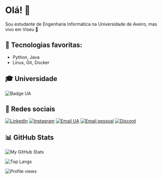 # Olá! 👋

Sou estudante de Engenharia Informática na Universidade de Aveiro, mas vivo em Viseu 📍  

## 🔧 Tecnologias favoritas:
- Python, Java
- Linux, Git, Docker

## 🎓 Universidade
![Badge UA](https://microio-inovacao.pt/wp-content/uploads/2025/03/deti_vertical_cores_Prancheta-1.png)

## 📲 Redes sociais
[![LinkedIn](https://img.shields.io/badge/LinkedIn-blue?logo=linkedin&logoColor=white)](https://linkedin.com/in/diogo-oliveira-0b834226a)
[![Instagram](https://img.shields.io/badge/Instagram-red?logo=instagram&logoColor=white)](https://instagram.com/azon.25)
[![Email UA](https://img.shields.io/badge/Email-UA-darkgreen?logo=gmail&logoColor=white)](mailto:diogo.l.oliveira@ua.pt)
[![Email pessoal](https://img.shields.io/badge/Email-Pessoal-darkgreen?logo=gmail&logoColor=white)](mailto:diogoliveira1510@gmail.com)
[![Discord](https://img.shields.io/badge/Discord-%237289DA?logo=discord&logoColor=white)](https://discord.com/users/azon7230)

## 📊 GitHub Stats

![My GitHub Stats](https://github-readme-stats.vercel.app/api?username=AzoN2525&show_icons=true&theme=radical)

![Top Langs](https://github-readme-stats.vercel.app/api/top-langs/?username=AzoN2525&layout=compact&theme=radical)

![Profile views](https://komarev.com/ghpvc/?username=AzoN2525&color=blue)
